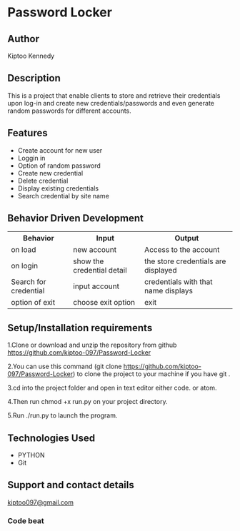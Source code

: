# Password Locker

## Author

 Kiptoo Kennedy

## Description
This is a project that enable clients to store and retrieve their credentials upon log-in and create new credentials/passwords and even generate random passwords for different accounts.

## Features
* Create account for new user
* Loggin in
* Option of random password
* Create new credential
* Delete credential
* Display existing credentials
* Search credential by site name


## Behavior Driven Development
<table>
    <tr>
      <th>Behavior</th> 
      <th>Input</th> 
      <th>Output</th>   
    </tr>
    <tr>
        <td>on load</td>
        <td>new account </td>
        <td>Access to the account</td>
    </tr> 
    <tr>
        <td>on login</td>
        <td>show the credential detail</td>
        <td>the store credentials are displayed</td>
    </tr>
    <tr>
        <td>Search for credential</td>
        <td>input account</td>
        <td>credentials with that name displays</td>
    </tr>
    <tr>
        <td>option of exit</td>
        <td>choose exit option</td>
        <td>exit</td>
    </tr>
       
</table>

## Setup/Installation requirements
1.Clone or download and unzip the repository from github https://github.com/kiptoo-097/Password-Locker

2.You can use this command (git clone https://github.com/kiptoo-097/Password-Locker) to clone the project to your machine if you have git .

3.cd into the project folder and open in text editor either code. or atom.

4.Then run chmod +x run.py on your project directory.

5.Run  ./run.py to launch the program.

## Technologies Used

- PYTHON
- Git

## Support and contact details
kiptoo097@gmail.com

### Code beat

